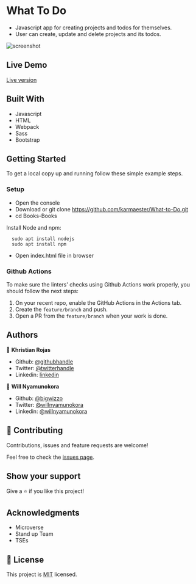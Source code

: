 # What To Do

- Javascript app for creating projects and todos for themselves.
- User can create, update and delete projects and its todos.

![screenshot](screenshot.png)

## Live Demo

[Live version](https://BigWizzo.github.io/What-to-Do/)

## Built With

- Javascript
- HTML
- Webpack
- Sass
- Bootstrap

## Getting Started

To get a local copy up and running follow these simple example steps.

### Setup

- Open the console
- Download or git clone https://github.com/karmaester/What-to-Do.git
- cd Books-Books

Install Node and npm:

```
  sudo apt install nodejs
  sudo apt install npm
```

- Open index.html file in browser

### Github Actions

To make sure the linters' checks using Github Actions work properly, you should follow the next steps:

1. On your recent repo, enable the GitHub Actions in the Actions tab.
2. Create the `feature/branch` and push.
3. Open a PR from the `feature/branch` when your work is done.

## Authors

👤 **Khristian Rojas**

- Github: [@githubhandle](https://github.com/karmaester)
- Twitter: [@twitterhandle](https://twitter.com/karmaendlich)
- Linkedin: [linkedin](https://www.linkedin.com/in/khristian-rojas/)

👤 **Will Nyamunokora**

- Github: [@bigwizzo](https://github.com/bigwizzo)
- Twitter: [@willnyamunokora](https://twitter.com/willnyamunokora)
- Linkedin: [@willnyamunokora](https://linkedin.com/in/willnyamunokora)

## 🤝 Contributing

Contributions, issues and feature requests are welcome!

Feel free to check the [issues page](https://github.com/karmaester/What-to-Do/issues).

## Show your support

Give a ⭐️ if you like this project!

## Acknowledgments

- Microverse
- Stand up Team
- TSEs

## 📝 License

This project is [MIT](https://opensource.org/licenses/MIT) licensed.
